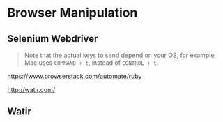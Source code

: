 # Browser Manipulation 




## Selenium Webdriver

> Note that the actual keys to send depend on your OS, for example, Mac uses `COMMAND + t`, instead of `CONTROL + t`.




https://www.browserstack.com/automate/ruby

http://watir.com/




## Watir